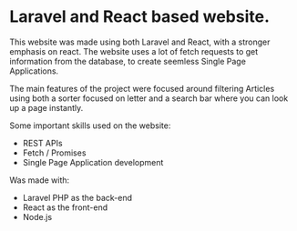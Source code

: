 # Laravel and React based website.

This website was made using both Laravel and React, with a stronger emphasis on react. The website uses a lot of fetch requests to get information from the database, to create seemless Single Page Applications.

The main features of the project were focused around filtering Articles using both a sorter focused on letter and a search bar where you can look up a page instantly.

Some important skills used on the website:

- REST APIs
- Fetch / Promises 
- Single Page Application development

Was made with:

- Laravel PHP as the back-end
- React as the front-end
- Node.js
